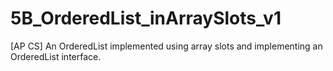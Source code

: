 # 5B_OrderedList_inArraySlots_v1
[AP CS] An OrderedList implemented using array slots and implementing an OrderedList interface.
